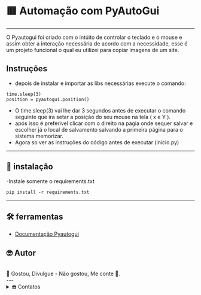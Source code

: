 # 🟥 Automação com PyAutoGui
---

O Pyautogui foi criado com o intúito de controlar o teclado e o mouse e assim obter a interação necessária de acordo com a necessidade, esse é um projeto funcional o qual eu utilizei para copiar imagens de um site.

## Instruções

- depois de instalar e importar as libs necessárias execute o comando:
```
time.sleep(3)
position = pyautogui.position()
```
- O time.sleep(3) vai lhe dar 3 segundos antes de executar o comando seguinte que ira setar a posição do seu mouse na tela ( x e Y ).
- após isso é preferivel clicar com o direito na pagia onde sequer salvar e escolher já o local de salvamento salvando a primeira página para o sistema memorizar.
- Agora so ver as instruções do código antes de executar (inicio.py)
___
## 🔧 instalação

 -Instale somente o requirements.txt

```
pip install -r requirements.txt
```
___
## 🛠️ ferramentas

* [Documentação Pyautogui](https://pyautogui.readthedocs.io/en/latest/)

## 🤓 Autor
<br>
 🎁 Gostou, Divulgue - Não gostou, Me conte 📢.<br>
---

<details>
 <summary>☎️ Contatos</summary>
<div>
  <samp><br>
    <h3 align="center">😎 Onde pode me contactar:</h3>
    <p align="center">
      <br>
      <a href="https://www.linkedin.com/in/gleilson-pedro/" target="blank"><img align="center"
         src="https://img.shields.io/badge/linkedin-%231DA1F2.svg?style=for-the-badge&logo=linkedin&logoColor=white"
         alt="azzar" height="20"/></a>
      <a href="https://mailto:gleilsonsvo@gmail.com" target="blank"><img align="center"
         src="https://img.shields.io/badge/gmail-EA4335.svg?style=for-the-badge&logo=gmail&logoColor=white"
         alt="azzar" height="20"/></a>
      <a href="https://instagram.com/gleilson.pedro" target="blank"><img align="center"
         src="https://img.shields.io/badge/instagram-%23E4405F.svg?style=for-the-badge&logo=Instagram&logoColor=white"
         alt="azzar" height="20"/></a>
    </p>

  </samp>
</div>
</details><br>



